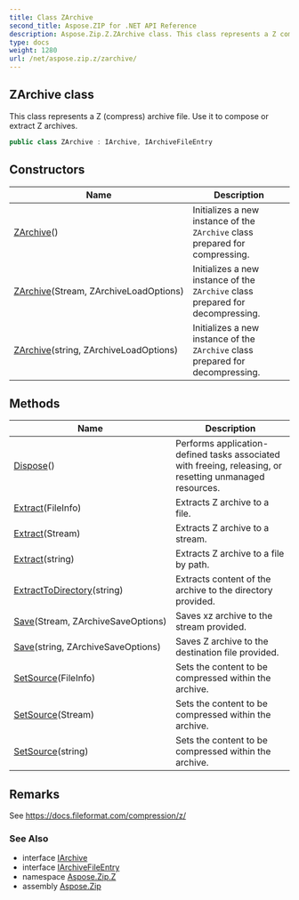 ```yaml
---
title: Class ZArchive
second_title: Aspose.ZIP for .NET API Reference
description: Aspose.Zip.Z.ZArchive class. This class represents a Z compress archive file. Use it to compose or extract Z archives
type: docs
weight: 1280
url: /net/aspose.zip.z/zarchive/
---
```

## ZArchive class

This class represents a Z (compress) archive file. Use it to compose or extract Z archives.

```csharp
public class ZArchive : IArchive, IArchiveFileEntry
```

## Constructors

| Name | Description |
| --- | --- |
| [ZArchive](zarchive/#constructor)() | Initializes a new instance of the `ZArchive` class prepared for compressing. |
| [ZArchive](zarchive/#constructor_1)(Stream, ZArchiveLoadOptions) | Initializes a new instance of the `ZArchive` class prepared for decompressing. |
| [ZArchive](zarchive/#constructor_2)(string, ZArchiveLoadOptions) | Initializes a new instance of the `ZArchive` class prepared for decompressing. |

## Methods

| Name | Description |
| --- | --- |
| [Dispose](../../aspose.zip.z/zarchive/dispose/)() | Performs application-defined tasks associated with freeing, releasing, or resetting unmanaged resources. |
| [Extract](../../aspose.zip.z/zarchive/extract/#extract_1)(FileInfo) | Extracts Z archive to a file. |
| [Extract](../../aspose.zip.z/zarchive/extract/#extract_2)(Stream) | Extracts Z archive to a stream. |
| [Extract](../../aspose.zip.z/zarchive/extract/#extract)(string) | Extracts Z archive to a file by path. |
| [ExtractToDirectory](../../aspose.zip.z/zarchive/extracttodirectory/)(string) | Extracts content of the archive to the directory provided. |
| [Save](../../aspose.zip.z/zarchive/save/#save)(Stream, ZArchiveSaveOptions) | Saves xz archive to the stream provided. |
| [Save](../../aspose.zip.z/zarchive/save/#save_1)(string, ZArchiveSaveOptions) | Saves Z archive to the destination file provided. |
| [SetSource](../../aspose.zip.z/zarchive/setsource/#setsource)(FileInfo) | Sets the content to be compressed within the archive. |
| [SetSource](../../aspose.zip.z/zarchive/setsource/#setsource_1)(Stream) | Sets the content to be compressed within the archive. |
| [SetSource](../../aspose.zip.z/zarchive/setsource/#setsource_2)(string) | Sets the content to be compressed within the archive. |

## Remarks

See https://docs.fileformat.com/compression/z/

### See Also

* interface [IArchive](../../aspose.zip/iarchive/)
* interface [IArchiveFileEntry](../../aspose.zip/iarchivefileentry/)
* namespace [Aspose.Zip.Z](../../aspose.zip.z/)
* assembly [Aspose.Zip](../../)


